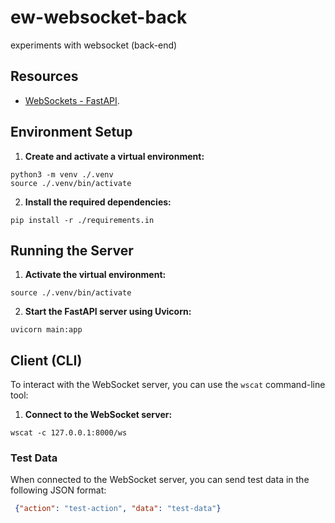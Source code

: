 # ew-websocket-back
experiments with websocket (back-end)

## Resources
 - [WebSockets - FastAPI](https://fastapi.tiangolo.com/advanced/websockets/).
## Environment Setup
1. **Create and activate a virtual environment:**
```shell
python3 -m venv ./.venv
source ./.venv/bin/activate
```
2. **Install the required dependencies:**
```shell
pip install -r ./requirements.in
```
## Running the Server
1. **Activate the virtual environment:**
```shell
source ./.venv/bin/activate
```
2. **Start the FastAPI server using Uvicorn:**
```shell
uvicorn main:app
```
## Client (CLI)
To interact with the WebSocket server, you can use the `wscat` command-line tool:
1. **Connect to the WebSocket server:**
```shell
wscat -c 127.0.0.1:8000/ws
```
### Test Data
When connected to the WebSocket server, you can send test data in the following JSON format:
```json
 {"action": "test-action", "data": "test-data"}
```
